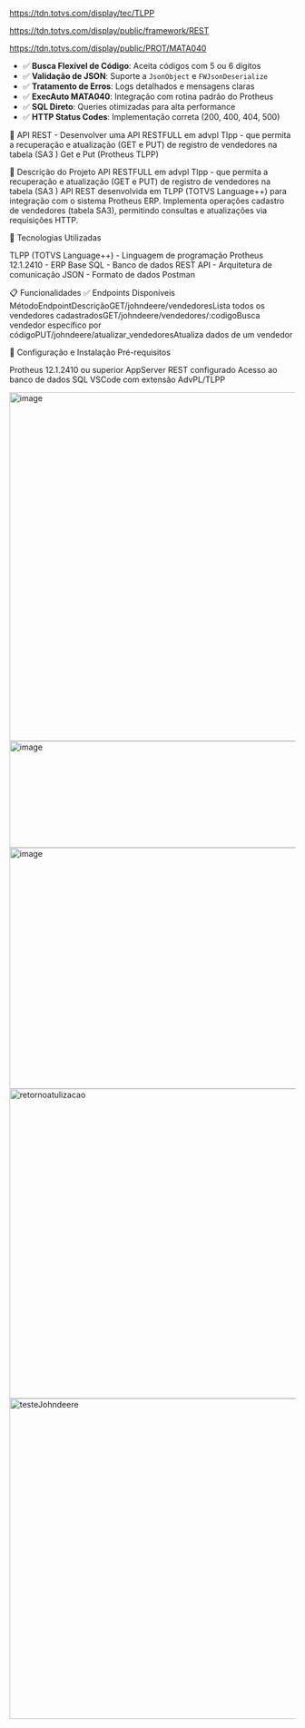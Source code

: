 https://tdn.totvs.com/display/tec/TLPP

https://tdn.totvs.com/display/public/framework/REST

https://tdn.totvs.com/display/public/PROT/MATA040

- ✅ **Busca Flexível de Código**: Aceita códigos com 5 ou 6 dígitos
- ✅ **Validação de JSON**: Suporte a `JsonObject` e `FWJsonDeserialize`
- ✅ **Tratamento de Erros**: Logs detalhados e mensagens claras
- ✅ **ExecAuto MATA040**: Integração com rotina padrão do Protheus
- ✅ **SQL Direto**: Queries otimizadas para alta performance
- ✅ **HTTP Status Codes**: Implementação correta (200, 400, 404, 500)


📘 API REST - Desenvolver uma API RESTFULL em advpl Tlpp - que permita a recuperação e atualização (GET e PUT) de registro de vendedores na tabela (SA3 )
Get e Put (Protheus TLPP)

🎯 Descrição do Projeto
API RESTFULL em advpl Tlpp - que permita a recuperação e atualização (GET e PUT) de registro de vendedores na tabela (SA3 )
API REST desenvolvida em TLPP (TOTVS Language++) para integração com o sistema Protheus ERP.
Implementa operações cadastro de vendedores (tabela SA3), permitindo consultas e atualizações via requisições HTTP.

🚀 Tecnologias Utilizadas

TLPP (TOTVS Language++) - Linguagem de programação
Protheus 12.1.2410 - ERP Base
SQL - Banco de dados
REST API - Arquitetura de comunicação
JSON - Formato de dados
Postman


📋 Funcionalidades
✅ Endpoints Disponíveis
MétodoEndpointDescriçãoGET/johndeere/vendedoresLista todos os vendedores cadastradosGET/johndeere/vendedores/:codigoBusca vendedor específico por códigoPUT/johndeere/atualizar_vendedoresAtualiza dados de um vendedor



🔧 Configuração e Instalação
Pré-requisitos

Protheus 12.1.2410 ou superior
AppServer REST configurado
Acesso ao banco de dados SQL
VSCode com extensão AdvPL/TLPP

<img width="1202" height="615" alt="image" src="https://github.com/user-attachments/assets/7a49cb54-83b2-4547-b82c-5262f8e97df6" />
<img width="1177" height="188" alt="image" src="https://github.com/user-attachments/assets/57867d09-46df-4c4b-adad-3bbb857e7125" />
<img width="1027" height="425" alt="image" src="https://github.com/user-attachments/assets/4c665836-1098-461d-ba84-5a1ad97746b7" />
<img width="901" height="546" alt="retornoatulizacao" src="https://github.com/user-attachments/assets/21d47a8c-dd19-4c89-84ec-d09a79b1599a" />


<img width="819" height="565" alt="testeJohndeere" src="https://github.com/user-attachments/assets/739cd4c5-768e-4c04-bdf7-36138725f6aa" />
